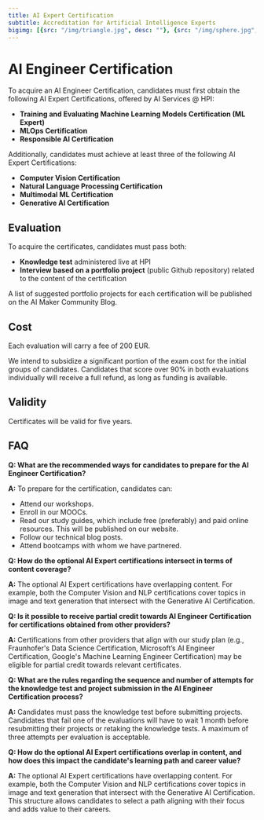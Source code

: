 ```yaml
---
title: AI Expert Certification
subtitle: Accreditation for Artificial Intelligence Experts
bigimg: [{src: "/img/triangle.jpg", desc: ""}, {src: "/img/sphere.jpg", desc: ""}, {src: "/img/hexagon.jpg", desc: ""}]
---
```


# AI Engineer Certification

To acquire an AI Engineer Certification, candidates must first obtain the following AI Expert Certifications, offered by AI Services @ HPI:

- **Training and Evaluating Machine Learning Models Certification (ML Expert)**
- **MLOps Certification**
- **Responsible AI Certification**

Additionally, candidates must achieve at least three of the following AI Expert Certifications:

- **Computer Vision Certification**
- **Natural Language Processing Certification**
- **Multimodal ML Certification**
- **Generative AI Certification**


## Evaluation

To acquire the certificates, candidates must pass both:

- **Knowledge test** administered live at HPI
- **Interview based on a portfolio project** (public Github repository) related to the content of the certification

A list of suggested portfolio projects for each certification will be published on the AI Maker Community Blog.


## Cost

Each evaluation will carry a fee of 200 EUR. 

We intend to subsidize a significant portion of the exam cost for the initial groups of candidates. Candidates that score over 90% in both evaluations individually will receive a full refund, as long as funding is available.

## Validity

Certificates will be valid for five years.


## FAQ

**Q: What are the recommended ways for candidates to prepare for the AI Engineer Certification?**

**A:** To prepare for the certification, candidates can:
- Attend our workshops.
- Enroll in our MOOCs.
- Read our study guides, which include free (preferably) and paid online resources. This will be published on our website.
- Follow our technical blog posts.
- Attend bootcamps with whom we have partnered.

**Q: How do the optional AI Expert certifications intersect in terms of content coverage?** 

**A:** The optional AI Expert certifications have overlapping content. For example, both the Computer Vision and NLP certifications cover topics in image and text generation that intersect with the Generative AI Certification.

**Q: Is it possible to receive partial credit towards AI Engineer Certification for certifications obtained from other providers?**

**A:** Certifications from other providers that align with our study plan (e.g., Fraunhofer's Data Science Certification, Microsoft’s AI Engineer Certification, Google's Machine Learning Engineer Certification) may be eligible for partial credit towards relevant certificates.

**Q: What are the rules regarding the sequence and number of attempts for the knowledge test and project submission in the AI Engineer Certification process?**

**A:** Candidates must pass the knowledge test before submitting projects. Candidates that fail one of the evaluations will have to wait 1 month before resubmitting their projects or retaking the knowledge tests. A maximum of three attempts per evaluation is acceptable.

**Q: How do the optional AI Expert certifications overlap in content, and how does this impact the candidate's learning path and career value?**

**A:** The optional AI Expert certifications have overlapping content. For example, both the Computer Vision and NLP certifications cover topics in image and text generation that intersect with the Generative AI Certification. This structure allows candidates to select a path aligning with their focus and adds value to their careers.


